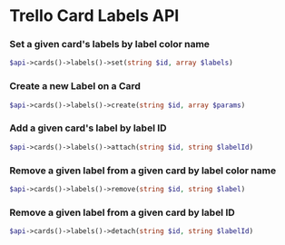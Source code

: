 Trello Card Labels API
======================

### Set a given card&#039;s labels by label color name
```php
$api->cards()->labels()->set(string $id, array $labels)
```

### Create a new Label on a Card
```php
$api->cards()->labels()->create(string $id, array $params)
```

### Add a given card&#039;s label by label ID
```php
$api->cards()->labels()->attach(string $id, string $labelId)
```

### Remove a given label from a given card by label color name
```php
$api->cards()->labels()->remove(string $id, string $label)
```

### Remove a given label from a given card by label ID
```php
$api->cards()->labels()->detach(string $id, string $labelId)
```


